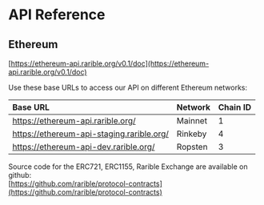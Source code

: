 # API Reference

## Ethereum

[https://ethereum-api.rarible.org/v0.1/doc](https://ethereum-api.rarible.org/v0.1/doc)

Use these base URLs to access our API on different Ethereum networks:

| Base URL | Network | Chain ID |
| :--- | :--- | :--- |
| https://ethereum-api.rarible.org/ | Mainnet | 1 |
| https://ethereum-api-staging.rarible.org/ | Rinkeby | 4 |
| https://ethereum-api-dev.rarible.org/ | Ropsten | 3 |

Source code for the ERC721, ERC1155, Rarible Exchange are available on github:  
[https://github.com/rarible/protocol-contracts](https://github.com/rarible/protocol-contracts)
